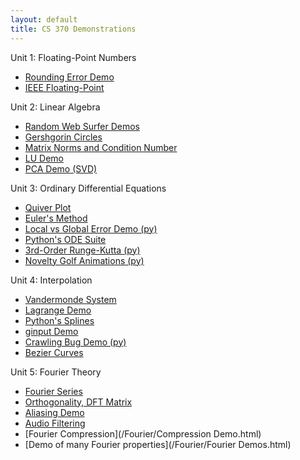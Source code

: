 ```yaml
---
layout: default
title: CS 370 Demonstrations
---
```


Unit 1: Floating-Point Numbers
- [Rounding Error Demo](/floating_point/roundoff_demo.html)
- [IEEE Floating-Point](/floating_point/IEEE_FP_standard.html)

Unit 2: Linear Algebra
- [Random Web Surfer Demos](/linear_algebra/Randy_demos.html)
- [Gershgorin Circles](/linear_algebra/Gershgorin_demo.html)
- [Matrix Norms and Condition Number](/linear_algebra/induced_norms.html)
- [LU Demo](/linear_algebra/LU_Demo.html)
- [PCA Demo (SVD)](/linear_algebra/PCA_Demo.html)

Unit 3: Ordinary Differential Equations
- [Quiver Plot](/ODEs/quiver_plot.html)
- [Euler's Method](/ODEs/Euler_demo.html)
- [Local vs Global Error Demo (py)](/ODEs/Euler_error_demo.py)
- [Python's ODE Suite](/ODEs/ode_suite_demos.html)
- [3rd-Order Runge-Kutta (py)](/ODEs/rk3.py)
- [Novelty Golf Animations (py)](/ODEs/anim_golf.py)

Unit 4: Interpolation
- [Vandermonde System](/interpolation/Vandermonde.html)
- [Lagrange Demo](/interpolation/Lagrange_demo.html)
- [Python's Splines](/interpolation/simple_spline.html)
- [ginput Demo](/interpolation/ginput_demo.html)
- [Crawling Bug Demo (py)](/interpolation/crawling_bug_demo.py)
- [Bezier Curves](/interpolation/Bezier.html)

Unit 5: Fourier Theory
- [Fourier Series](/Fourier/Fourier_series_demo.html)
- [Orthogonality, DFT Matrix](/Fourier/DFT_matrix.html)
- [Aliasing Demo](/Fourier/Aliasing_demo.html)
- [Audio Filtering](/Fourier/Fourier_audio_demos.html)
- [Fourier Compression](/Fourier/Compression Demo.html)
- [Demo of many Fourier properties](/Fourier/Fourier Demos.html)
